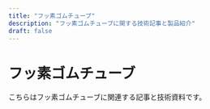 ```yaml
---
title: "フッ素ゴムチューブ"
description: "フッ素ゴムチューブに関する技術記事と製品紹介"
draft: false
---
```


# フッ素ゴムチューブ

こちらはフッ素ゴムチューブに関連する記事と技術資料です。